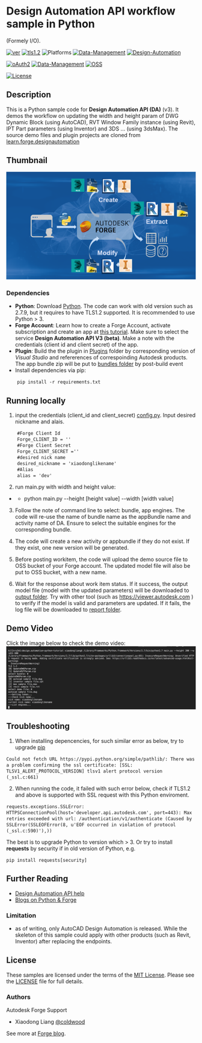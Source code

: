 # Design Automation API workflow sample in Python
(Formely <Desktop Product> I/O).

[![ver](https://img.shields.io/badge/language-python-orange.svg)](https://www.python.org/)
[![tls1.2](https://img.shields.io/badge/TLS-1.2-green.svg)](https://www.ietf.org/rfc/rfc5246.txt)
![Platforms](https://img.shields.io/badge/Web-Windows%20%7C%20MacOS%20%7C%20Linux-lightgray.svg)
[![Data-Management](https://img.shields.io/badge/Data%20Management-v1-green.svg)](https://forge.autodesk.com/en/docs/data/v2/developers_guide/overview/)
[![Design-Automation](https://img.shields.io/badge/Design%20Automation-v3-green.svg)](https://forge.autodesk.com/en/docs/design-automation/v3/reference/http/)

[![oAuth2](https://img.shields.io/badge/oAuth2-v1-green.svg)](http://developer.autodesk.com/)
[![Data-Management](https://img.shields.io/badge/Data%20Management-v1-green.svg)](http://developer.autodesk.com/)
[![OSS](https://img.shields.io/badge/OSS-v2-green.svg)](http://developer.autodesk.com/)

[![License](http://img.shields.io/:license-mit-blue.svg)](http://opensource.org/licenses/MIT)
 

## Description
This is a Python sample code for <b>Design Automation API (DA)</b> (v3). It demos the workflow on updating the width and height param of DWG Dynamic Block (using AutoCAD), RVT Window Family instance (using Revit), IPT Part parameters (using Inventor) and 3DS ... (using 3dsMax). The source demo files and plugin projects are cloned from  [learn.forge.designautomation](https://github.com/Autodesk-Forge/learn.forge.designautomation)

## Thumbnail
![thumbnail](/thumbnail.png)  

### Dependencies
* **Python**: Download [Python](https://www.python.org/downloads/). The code can work with old version such as 2.7.9, but it requires to have TLS1.2 supported. It is recommended to use Python > 3. 
* **Forge Account**: Learn how to create a Forge Account, activate subscription and create an app at [this tutorial](http://learnforge.autodesk.io/#/account/). Make sure to select the service **Design Automation API V3 (beta)**. Make a note with the credentials (client id and client secret) of the app. 
* **Plugin**: Build the the plugin in [Plugins](/plugins) folder by corresponding version of _Visual Studio_ and refererences of correspoinding Autodesk products. The app bundle zip will be put to [bundles folder](/plugins/bundles) by post-build event
* Install dependencies via pip:
```
    pip install -r requirements.txt
```

## Running locally
1. input the credentials (client_id and client_secret) [config.py](/config.py). Input desired nickname and alais. 
```
    #Forge Client Id
    Forge_CLIENT_ID = ''
    #Forge Client Secret
    Forge_CLIENT_SECRET =''
    #desired nick name
    desired_nickname = 'xiaodonglikename'   
    #Alias
    alias = 'dev' 
```
2. run main.py with width and height value:
* * python main.py --height [height value] --width [width value]  

3. Follow the note of command line to select: bundle, app engines. The code will re-use the name of bundle name as the appBundle name and activity name of DA. Ensure to select the suitable engines for the corresponding bundle. 

4. The code will create a new activity or appbundle if they do not exist. If they exist, one new version will be generated. 

5. Before posting workitem, the code will upload the demo source file to OSS bucket of your Forge account. The updated model file will also be put to OSS bucket, with a new name. 

6. Wait for the response about work item status. If it success, the output model file (model with the updated parameters) will be downloaded to [output folder](/output). Try with other tool (such as https://viewer.autodesk.com ) to verify if the model is valid and parameters are updated. If it fails, the log file will be downloaded to [report folder](/report). 

## Demo Video
Click the image below to check the demo video:
[![Forge Design Automation Python Workflow](/demo.png)](https://www.youtube.com/embed/YvzBaArFbfQ) 

## Troubleshooting

1. When installing depencencies, for such similar error as below, try to upgrade [pip](https://pip.pypa.io/en/stable/installing/)
```
Could not fetch URL https://pypi.python.org/simple/pathlib/: There was a problem confirming the ssl certificate: [SSL: TLSV1_ALERT_PROTOCOL_VERSION] tlsv1 alert protocol version (_ssl.c:661)
```

2. When running the code, it failed with such error below,  check if TLS1.2 and above is supported with SSL request with this Python enviroment. 
```
requests.exceptions.SSLError: HTTPSConnectionPool(host='developer.api.autodesk.com', port=443): Max retries exceeded with url: /authentication/v1/authenticate (Caused by SSLError(SSLEOFError(8, u'EOF occurred in violation of protocol (_ssl.c:590)'),))
```
The best is to upgrade Python to version which > 3. Or try to install **requests** by security if in old version of Python, e.g.
```
pip install requests[security]
```

## Further Reading
* [Design Automation API help](https://forge.autodesk.com/en/docs/design-automation/v3/developers_guide/overview/)
* [Blogs on Python & Forge](https://forge.autodesk.com/categories/python)

### Limitation
* as of writing, only AutoCAD Design Automation is released. While the skeleton of this sample could apply with other products (such as Revit, Inventor) after replacing the endpoints.

 ## License
 These samples are licensed under the terms of the [MIT License](http://opensource.org/licenses/MIT). Please see the [LICENSE](LICENSE) file for full details.

### Authors

Autodesk Forge Support

- Xiaodong Liang [@coldwood](https://twitter.com/coldwood)

See more at [Forge blog](https://forge.autodesk.com/blog).
